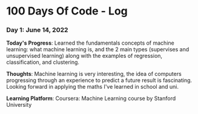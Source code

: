 # 100 Days Of Code - Log

### Day 1: June 14, 2022

**Today's Progress**:
Learned the fundamentals concepts of machine learning: what machine learning is, and the 2 main types (supervises and unsupervised learning) along with the examples of regression, classification, and clustering.

**Thoughts**:
Machine learning is very interesting, the idea of computers progressing through an experience to predict a future result is fascinating. Looking forward in applying the maths I've learned in school and uni.

**Learning Platform**:
Coursera: Machine Learning course by Stanford University
